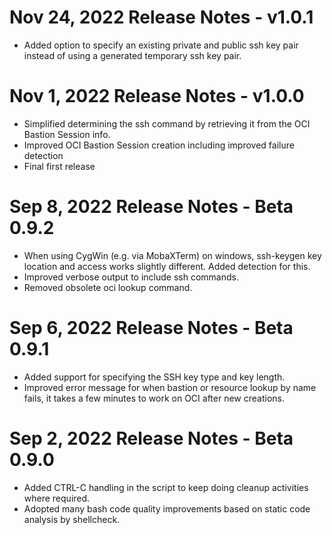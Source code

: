 # Nov 24, 2022 Release Notes - v1.0.1

- Added option to specify an existing private and public ssh key pair instead of using a generated temporary ssh key pair.

# Nov 1, 2022 Release Notes - v1.0.0

- Simplified determining the ssh command by retrieving it from the OCI Bastion Session info.
- Improved OCI Bastion Session creation including improved failure detection
- Final first release

# Sep 8, 2022 Release Notes - Beta 0.9.2

- When using CygWin (e.g. via MobaXTerm) on windows, ssh-keygen key location and access works slightly different. Added detection for this.
- Improved verbose output to include ssh commands.
- Removed obsolete oci lookup command.

# Sep 6, 2022 Release Notes - Beta 0.9.1

- Added support for specifying the SSH key type and key length.
- Improved error message for when bastion or resource lookup by name fails, it takes a few minutes to work on OCI after new creations.

# Sep 2, 2022 Release Notes - Beta 0.9.0

- Added CTRL-C handling in the script to keep doing cleanup activities where required.
- Adopted many bash code quality improvements based on static code analysis by shellcheck.
